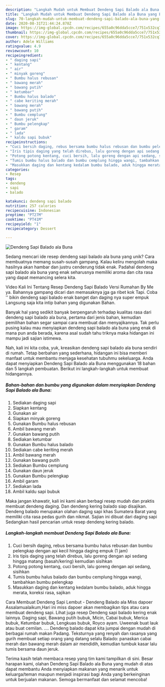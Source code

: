 ```yaml
---
description: "Langkah Mudah untuk Membuat Dendeng Sapi Balado ala Buna yang Enak Banget"
title: "Langkah Mudah untuk Membuat Dendeng Sapi Balado ala Buna yang Enak Banget"
slug: 70-langkah-mudah-untuk-membuat-dendeng-sapi-balado-ala-buna-yang-enak-banget
date: 2020-08-31T21:44:24.878Z
image: https://img-global.cpcdn.com/recipes/655a0c96dda5cce7/751x532cq70/dendeng-sapi-balado-ala-buna-foto-resep-utama.jpg
thumbnail: https://img-global.cpcdn.com/recipes/655a0c96dda5cce7/751x532cq70/dendeng-sapi-balado-ala-buna-foto-resep-utama.jpg
cover: https://img-global.cpcdn.com/recipes/655a0c96dda5cce7/751x532cq70/dendeng-sapi-balado-ala-buna-foto-resep-utama.jpg
author: Adele Williams
ratingvalue: 4.9
reviewcount: 10
recipeingredient:
- " daging sapi"
- " kentang"
- " air"
- " minyak goreng"
- " Bumbu halus rebusan"
- " bawang merah"
- " bawang putih"
- " ketumbar"
- " Bumbu halus balado"
- " cabe keriting merah"
- " bawang merah"
- " bawang putih"
- " Bumbu cemplung"
- " daun jeruk"
- " Bumbu pelengkap"
- " garam"
- " lada"
- " kaldu sapi bubuk"
recipeinstructions:
- "Cuci bersih daging, rebus bersama bumbu halus rebusan dan bumbu pelengkap dengan api kecil hingga daging empuk (1 jam)"
- "Iris tipis daging yang telah direbus, lalu goreng dengan api sedang hingga matang (basah/kering) kemudian sisihkan"
- "Potong potong kentang, cuci bersih, lalu goreng dengan api sedang, sisihkan"
- "Tumis bumbu halus balado dan bumbu cemplung hingga wangi, tambahkan bumbu pelengkap"
- "Masukkan daging dan kentang kedalam bumbu balado, aduk hingga merata, koreksi rasa, sajikan"
categories:
- Resep
tags:
- dendeng
- sapi
- balado

katakunci: dendeng sapi balado 
nutrition: 257 calories
recipecuisine: Indonesian
preptime: "PT27M"
cooktime: "PT41M"
recipeyield: "1"
recipecategory: Dessert

---
```



![Dendeng Sapi Balado ala Buna](https://img-global.cpcdn.com/recipes/655a0c96dda5cce7/751x532cq70/dendeng-sapi-balado-ala-buna-foto-resep-utama.jpg)

Sedang mencari ide resep dendeng sapi balado ala buna yang unik? Cara membuatnya memang susah-susah gampang. Kalau keliru mengolah maka hasilnya akan hambar dan justru cenderung tidak enak. Padahal dendeng sapi balado ala buna yang enak seharusnya memiliki aroma dan cita rasa yang dapat memancing selera kita.

Video Kali Ini Tentang Resep Dendeng Sapi Balado Versi Rumahan By Me ya. Bahannya gampang dicari dan memasaknya jga ga ribet kok Tapi. Coba &#39;&#39; bikin dendeng sapi balado enak banget dan daging nya super empuk Langsung saja kita intip bahan yang digunakan Bahan.

Banyak hal yang sedikit banyak berpengaruh terhadap kualitas rasa dari dendeng sapi balado ala buna, pertama dari jenis bahan, kemudian pemilihan bahan segar sampai cara membuat dan menyajikannya. Tak perlu pusing kalau mau menyiapkan dendeng sapi balado ala buna yang enak di mana pun anda berada, karena asal sudah tahu triknya maka hidangan ini mampu jadi sajian istimewa.


Nah, kali ini kita coba, yuk, kreasikan dendeng sapi balado ala buna sendiri di rumah. Tetap berbahan yang sederhana, hidangan ini bisa memberi manfaat untuk membantu menjaga kesehatan tubuhmu sekeluarga. Anda dapat menyiapkan Dendeng Sapi Balado ala Buna menggunakan 18 bahan dan 5 langkah pembuatan. Berikut ini langkah-langkah untuk membuat hidangannya.

<!--inarticleads1-->

##### Bahan-bahan dan bumbu yang digunakan dalam menyiapkan Dendeng Sapi Balado ala Buna:

1. Sediakan  daging sapi
1. Siapkan  kentang
1. Gunakan  air
1. Siapkan  minyak goreng
1. Gunakan  Bumbu halus rebusan
1. Ambil  bawang merah
1. Gunakan  bawang putih
1. Sediakan  ketumbar
1. Gunakan  Bumbu halus balado
1. Sediakan  cabe keriting merah
1. Ambil  bawang merah
1. Gunakan  bawang putih
1. Sediakan  Bumbu cemplung
1. Gunakan  daun jeruk
1. Gunakan  Bumbu pelengkap
1. Ambil  garam
1. Sediakan  lada
1. Ambil  kaldu sapi bubuk


Maka jangan khawatir, kali ini kami akan berbagi resep mudah dan praktis membuat dendeng daging. Dan dendeng kering balado siap disajikan. Dendeng balado merupakan olahan daging sapi khas Sumatera Barat yang memiliki cita rasa pedas gurih dan nikmat. Sajian ini dibuat dari daging sapi Sedangkan hasil pencarian untuk resep dendeng kering balado. 

<!--inarticleads2-->

##### Langkah-langkah membuat Dendeng Sapi Balado ala Buna:

1. Cuci bersih daging, rebus bersama bumbu halus rebusan dan bumbu pelengkap dengan api kecil hingga daging empuk (1 jam)
1. Iris tipis daging yang telah direbus, lalu goreng dengan api sedang hingga matang (basah/kering) kemudian sisihkan
1. Potong potong kentang, cuci bersih, lalu goreng dengan api sedang, sisihkan
1. Tumis bumbu halus balado dan bumbu cemplung hingga wangi, tambahkan bumbu pelengkap
1. Masukkan daging dan kentang kedalam bumbu balado, aduk hingga merata, koreksi rasa, sajikan


Cara Membuat Dendeng Sapi Lembut - Dendeng Balado ala Miss dapoer Assalamualaikum,Hari ini miss dapoer akan membagikan tips atau cara membuat dendeng sapi. Lihat juga resep Dendeng sapi balado kering enak lainnya. Daging sapi, Bawang putih bubuk, Micin, Cabai bubuk, Merica bubuk, Ketumbar bubuk, Lengkuas bubuk, Royco ayam. Uweenak buat lauk atau buat cemilan. .… Dendeng balado dapat kita jumpai dengan mudah di berbagai rumah makan Padang. Teksturnya yang renyah dan rasanya yang gurih membuat setiap orang yang datang selalu Balado: panaskan cabai merah dan bawang merah dalam air mendidih, kemudian tumbuk kasar lalu tumis bersama daun jeruk. 

Terima kasih telah membaca resep yang tim kami tampilkan di sini. Besar harapan kami, olahan Dendeng Sapi Balado ala Buna yang mudah di atas dapat membantu Anda menyiapkan makanan yang menarik untuk keluarga/teman maupun menjadi inspirasi bagi Anda yang berkeinginan untuk berjualan makanan. Semoga bermanfaat dan selamat mencoba!
